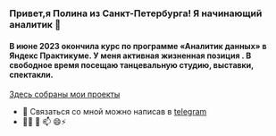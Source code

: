 ### Привет,я Полина из Санкт-Петербурга! Я начинающий аналитик 👋
#### В июне 2023 окончила курс по программе «Аналитик данных» в Яндекс Практикуме. У меня активная жизненная позиция . В свободное время посещаю танцевальную студию, выставки, спектакли.

[Здесь собраны мои проекты](https://github.com/Polinailinet/Portfolio)


- 💬 Связаться со мной можно написав в [telegram](https://t.me/Polina_ili_da)
- 👯🤔 💬 📫 😄⚡


